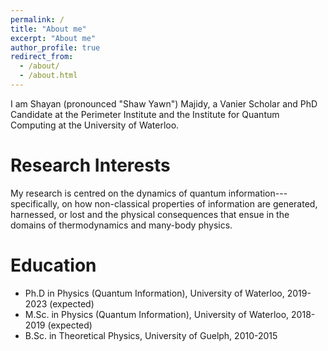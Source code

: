 ```yaml
---
permalink: /
title: "About me"
excerpt: "About me"
author_profile: true
redirect_from: 
  - /about/
  - /about.html
---
```


I am Shayan (pronounced "Shaw Yawn") Majidy, a Vanier Scholar and PhD Candidate at the Perimeter Institute and the Institute for Quantum Computing at the University of Waterloo. 

Research Interests
======
My research is centred on the dynamics of quantum information---specifically, on how non-classical properties of information are generated, harnessed, or lost and the physical consequences that ensue in the domains of thermodynamics and many-body physics. 

Education
======
* Ph.D in Physics (Quantum Information), University of Waterloo, 2019-2023 (expected)
* M.Sc. in Physics (Quantum Information), University of Waterloo, 2018-2019 (expected)
* B.Sc. in Theoretical Physics, University of Guelph, 2010-2015
